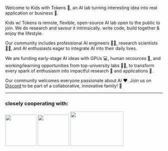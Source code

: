 Welcome to Kids with Tokens 🌟, an AI lab turning interesting idea into real application or business 💭.

Kids w/ Tokens is remote, flexible, open-source AI lab open to the public to join. We do research and savour it intrinsically. write code, build together & enjoy the lifestyle.

Our community includes professional AI engineers 👩‍💻, research scientists 🧑‍🔬, and AI enthusiasts eager to integrate AI into their daily lives.

We are funding early-stage AI ideas with GPUs 💻, human recources 🧠, and working/learning opportunities from top-university labs 👨‍🏫, to transform every spark of enthusiasm into impactful research 🔬 and applications 🚀.

Our community welcomes everyone passionate about AI ❤️. Join us on [Discord](https://discord.gg/EqbgSPEX) to be part of a collaborative, innovative family! 🤝

---------------------------------------------------------------------------------------------------------------------------------------------------------------------------------------------

### closely cooperating with:
<p align="left">
  <img src="https://github.com/KidsWithTokens/.github/blob/main/university-of-oxford-logo-1.png.webp" width="100" height="100" />
  <img src="https://github.com/KidsWithTokens/.github/blob/main/cmu-logo.png" width="100" height="100" />
  <img src="https://github.com/KidsWithTokens/.github/blob/main/nus_logo_full-horizontal.jpg" width="170" height="110" />
</p>

<!--

**Here are some ideas to get you started:**

🙋‍♀️ A short introduction - what is your organization all about?
🌈 Contribution guidelines - how can the community get involved?
👩‍💻 Useful resources - where can the community find your docs? Is there anything else the community should know?
🍿 Fun facts - what does your team eat for breakfast?
🧙 Remember, you can do mighty things with the power of [Markdown](https://docs.github.com/github/writing-on-github/getting-started-with-writing-and-formatting-on-github/basic-writing-and-formatting-syntax)
-->
